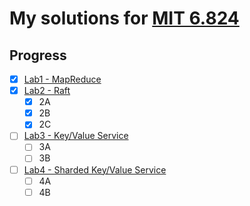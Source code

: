 # My solutions for [MIT 6.824](https://pdos.csail.mit.edu/6.824/index.html)

## Progress
- [x] [Lab1 - MapReduce](https://pdos.csail.mit.edu/6.824/labs/lab-1.html)
- [x] [Lab2 - Raft](https://pdos.csail.mit.edu/6.824/labs/lab-raft.html)
  - [x] 2A
  - [x] 2B
  - [x] 2C
- [ ] [Lab3 - Key/Value Service](https://pdos.csail.mit.edu/6.824/labs/lab-kvraft.html)
  - [ ] 3A
  - [ ] 3B
- [ ] [Lab4 - Sharded Key/Value Service](https://pdos.csail.mit.edu/6.824/labs/lab-shard.html)
  - [ ] 4A
  - [ ] 4B
